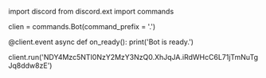 import discord
from discord.ext import commands

clien = commands.Bot(command_prefix = '.')

@client.event
async def on_ready():
    print('Bot is ready.')
	
client.run('NDY4Mzc5NTI0NzY2MzY3NzQ0.XhJqJA.iRdWHcC6L71jTmNuTgJq8ddw8zE')
